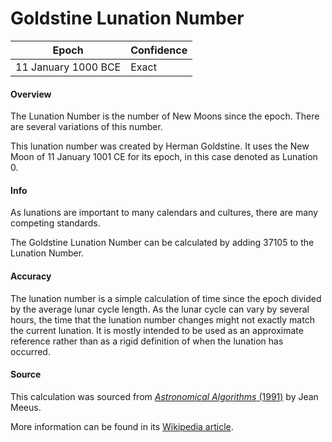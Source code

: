 # Goldstine Lunation Number

| Epoch              | Confidence |
| ------------------ | ---------- |
| 11 January 1000 BCE | Exact      |

#### Overview

The Lunation Number is the number of New Moons since the epoch. There are several variations of this number.

This lunation number was created by Herman Goldstine. It uses the New Moon of 11 January 1001 CE for its epoch, in this case denoted as Lunation 0.

#### Info

As lunations are important to many calendars and cultures, there are many competing standards.

The Goldstine Lunation Number can be calculated by adding 37105 to the Lunation Number.

#### Accuracy

The lunation number is a simple calculation of time since the epoch divided by the average lunar cycle length. As the lunar cycle can vary by several hours, the time that the lunation number changes might not exactly match the current lunation. It is mostly intended to be used as an approximate reference rather than as a rigid definition of when the lunation has occurred.

#### Source

This calculation was sourced from [*Astronomical Algorithms* (1991)](https://archive.org/details/astronomicalalgorithmsjeanmeeus1991/page/n7/mode/2up) by Jean Meeus.

More information can be found in its [Wikipedia article](https://en.wikipedia.org/wiki/New_moon).
